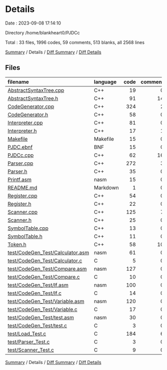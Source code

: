 # Details

Date : 2023-09-08 17:14:10

Directory /home/blankheart0/PJDCc

Total : 33 files,  1996 codes, 59 comments, 513 blanks, all 2568 lines

[Summary](results.md) / Details / [Diff Summary](diff.md) / [Diff Details](diff-details.md)

## Files
| filename | language | code | comment | blank | total |
| :--- | :--- | ---: | ---: | ---: | ---: |
| [AbstractSyntaxTree.cpp](/AbstractSyntaxTree.cpp) | C++ | 19 | 0 | 5 | 24 |
| [AbstractSyntaxTree.h](/AbstractSyntaxTree.h) | C++ | 91 | 14 | 41 | 146 |
| [CodeGenerator.cpp](/CodeGenerator.cpp) | C++ | 324 | 2 | 107 | 433 |
| [CodeGenerator.h](/CodeGenerator.h) | C++ | 58 | 0 | 21 | 79 |
| [Interpreter.cpp](/Interpreter.cpp) | C++ | 81 | 0 | 19 | 100 |
| [Interpreter.h](/Interpreter.h) | C++ | 17 | 1 | 7 | 25 |
| [Makefile](/Makefile) | Makefile | 15 | 0 | 5 | 20 |
| [PJDC.ebnf](/PJDC.ebnf) | BNF | 15 | 0 | 8 | 23 |
| [PJDCc.cpp](/PJDCc.cpp) | C++ | 62 | 16 | 27 | 105 |
| [Parser.cpp](/Parser.cpp) | C++ | 272 | 3 | 103 | 378 |
| [Parser.h](/Parser.h) | C++ | 35 | 0 | 15 | 50 |
| [Printf.asm](/Printf.asm) | nasm | 15 | 0 | 5 | 20 |
| [README.md](/README.md) | Markdown | 1 | 0 | 1 | 2 |
| [Register.cpp](/Register.cpp) | C++ | 54 | 0 | 14 | 68 |
| [Register.h](/Register.h) | C++ | 22 | 0 | 8 | 30 |
| [Scanner.cpp](/Scanner.cpp) | C++ | 125 | 7 | 30 | 162 |
| [Scanner.h](/Scanner.h) | C++ | 25 | 0 | 12 | 37 |
| [SymbolTable.cpp](/SymbolTable.cpp) | C++ | 13 | 0 | 2 | 15 |
| [SymbolTable.h](/SymbolTable.h) | C++ | 11 | 0 | 7 | 18 |
| [Token.h](/Token.h) | C++ | 58 | 10 | 18 | 86 |
| [test/CodeGen_Test/Calculator.asm](/test/CodeGen_Test/Calculator.asm) | nasm | 61 | 0 | 4 | 65 |
| [test/CodeGen_Test/Calculator.c](/test/CodeGen_Test/Calculator.c) | C | 5 | 0 | 0 | 5 |
| [test/CodeGen_Test/Compare.asm](/test/CodeGen_Test/Compare.asm) | nasm | 127 | 0 | 4 | 131 |
| [test/CodeGen_Test/Compare.c](/test/CodeGen_Test/Compare.c) | C | 10 | 0 | 0 | 10 |
| [test/CodeGen_Test/If.asm](/test/CodeGen_Test/If.asm) | nasm | 100 | 0 | 4 | 104 |
| [test/CodeGen_Test/If.c](/test/CodeGen_Test/If.c) | C | 14 | 0 | 1 | 15 |
| [test/CodeGen_Test/Variable.asm](/test/CodeGen_Test/Variable.asm) | nasm | 120 | 0 | 4 | 124 |
| [test/CodeGen_Test/Variable.c](/test/CodeGen_Test/Variable.c) | C | 17 | 0 | 2 | 19 |
| [test/CodeGen_Test/test.asm](/test/CodeGen_Test/test.asm) | nasm | 30 | 0 | 4 | 34 |
| [test/CodeGen_Test/test.c](/test/CodeGen_Test/test.c) | C | 3 | 0 | 0 | 3 |
| [test/Load_Test.c](/test/Load_Test.c) | C | 184 | 6 | 34 | 224 |
| [test/Parser_Test.c](/test/Parser_Test.c) | C | 3 | 0 | 1 | 4 |
| [test/Scanner_Test.c](/test/Scanner_Test.c) | C | 9 | 0 | 0 | 9 |

[Summary](results.md) / Details / [Diff Summary](diff.md) / [Diff Details](diff-details.md)
